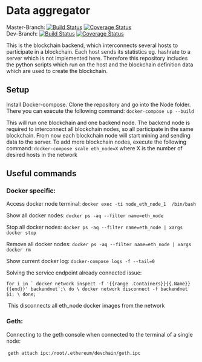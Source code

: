# Data aggregator

Master-Branch: [![Build Status](https://travis-ci.org/BPChain/data-aggregator.svg?branch=master)](https://travis-ci.org/BPChain/data-aggregator) [![Coverage Status](https://coveralls.io/repos/github/BPChain/data-aggregator/badge.svg?branch=master)](https://coveralls.io/github/BPChain/data-aggregator?branch=master) <br />
Dev-Branch: [![Build Status](https://travis-ci.org/BPChain/data-aggregator.svg?branch=dev)](https://travis-ci.org/BPChain/data-aggregator) [![Coverage Status](https://coveralls.io/repos/github/BPChain/data-aggregator/badge.svg?branch=dev)](https://coveralls.io/github/BPChain/data-aggregator?branch=dev) <br />


This is the blockchain backend, which interconnects several hosts to participate in a blockchain. Each host sends its statistics eg. hashrate to a server which is not implemented here.
Therefore this repository includes the python scripts which run on the host and the blockchain definition data which are used to create the blockchain.

## Setup
Install Docker-compose.
Clone the repository and go into the Node folder. There you can execute the following command: `docker-compose up --build`

This will run one blockchain and one backend node. The backend node is required to interconnect all blockchain nodes, so all participate in the same blockchain.
From now each blockchain node will start mining and sending data to the server. To add more blockchain nodes, execute the following command: `docker-compose scale eth_node=X` where X is the number of desired hosts in the network

## Useful commands

### Docker specific:

Access docker node terminal: ``docker exec -ti node_eth_node_1  /bin/bash``

Show all docker nodes: ``docker ps -aq --filter name=eth_node``

Stop all docker nodes: ``docker ps -aq --filter name=eth_node | xargs docker stop``

Remove all docker nodes: ``docker ps -aq --filter name=eth_node | xargs docker rm``

Show current docker log: ``docker-compose logs -f --tail=0``


Solving the service endpoint already connected issue: 

``for i in ` docker network inspect -f '{{range .Containers}}{{.Name}} {{end}}' backendnet`;\
  do \
     docker network disconnect -f backendnet $i; \
  done;
  ``
  
  This disconnects all eth_node docker images from the network
  
  ### Geth:
  
  Connecting to the geth console when connected to the terminal of a single node:
  
  ``geth attach ipc:/root/.ethereum/devchain/geth.ipc``

